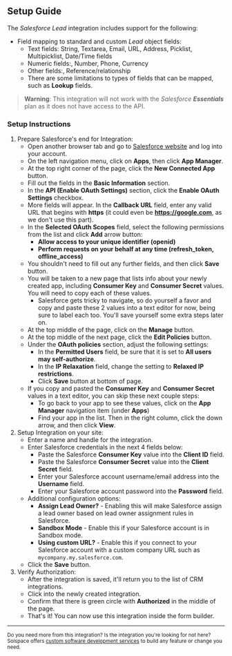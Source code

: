 ## Setup Guide
The _Salesforce Lead_ integration includes support for the following:

* Field mapping to standard and custom *Lead* object fields:
	* Text fields: String, Textarea, Email, URL, Address, Picklist, Multipicklist, Date/Time fields
	* Numeric fields:, Number, Phone, Currency
	* Other fields:, Reference/relationship
	* There are some limitations to types of fields that can be mapped, such as **Lookup** fields.

> **Warning**: This integration will not work with the _Salesforce **Essentials**_ plan as it does not have access to the API.

### Setup Instructions

1. Prepare Salesforce's end for Integration:
	* Open another browser tab and go to [Salesforce website](https://login.salesforce.com) and log into your account.
	* On the left navigation menu, click on **Apps**, then click **App Manager**.
	* At the top right corner of the page, click the **New Connected App** button.
	* Fill out the fields in the **Basic Information** section.
	* In the **API (Enable OAuth Settings)** section, click the **Enable OAuth Settings** checkbox.
	* More fields will appear. In the **Callback URL** field, enter any valid URL that begins with **https** (it could even be **https://google.com**, as we don't use this part).
	* In the **Selected OAuth Scopes** field, select the following permissions from the list and click **Add** arrow button:
		* **Allow access to your unique identifier (openid)**
		* **Perform requests on your behalf at any time (refresh_token, offline_access)**
	* You shouldn't need to fill out any further fields, and then click **Save** button.
	* You will be taken to a new page that lists info about your newly created app, including **Consumer Key** and **Consumer Secret** values. You will need to copy each of these values.
		* Salesforce gets tricky to navigate, so do yourself a favor and copy and paste these 2 values into a text editor for now, being sure to label each too. You'll save yourself some extra steps later on.
	* At the top middle of the page, click on the **Manage** button.
	* At the top middle of the next page, click the **Edit Policies** button.
	* Under the **OAuth policies** section, adjust the following settings:
		* In the **Permitted Users** field, be sure that it is set to **All users may self-authorize**.
		* In the **IP Relaxation** field, change the setting to **Relaxed IP restrictions**.
		* Click **Save** button at bottom of page.
	* If you copy and pasted the **Consumer Key** and **Consumer Secret** values in a text editor, you can skip these next couple steps:
		* To go back to your app to see these values, click on the **App Manager** navigation item (under **Apps**)
		* Find your app in the list. Then in the right column, click the down arrow, and then click **View**.
2. Setup Integration on your site:
	* Enter a name and handle for the integration.
	* Enter Salesforce credentials in the next 4 fields below:
		* Paste the Salesforce **Consumer Key** value into the **Client ID** field.
		* Paste the Salesforce **Consumer Secret** value into the **Client Secret** field.
		* Enter your Salesforce account username/email address into the **Username** field.
		* Enter your Salesforce account password into the **Password** field.
	* Additional configuration options:
		* **Assign Lead Owner?** - Enabling this will make Salesforce assign a lead owner based on lead owner assignment rules in Salesforce.
		* **Sandbox Mode** - Enable this if your Salesforce account is in Sandbox mode.
		* **Using custom URL?** - Enable this if you connect to your Salesforce account with a custom company URL such as `mycompany.my.salesforce.com`.
	* Click the **Save** button.
3. Verify Authorization:
	* After the integration is saved, it'll return you to the list of CRM integrations.
	* Click into the newly created integration.
	* Confirm that there is green circle with **Authorized** in the middle of the page.
	* That's it! You can now use this integration inside the form builder.

---

<small>Do you need more from this integration? Is the integration you're looking for not here? Solspace offers [custom software development services](https://docs.solspace.com/support/premium/) to build any feature or change you need.</small>